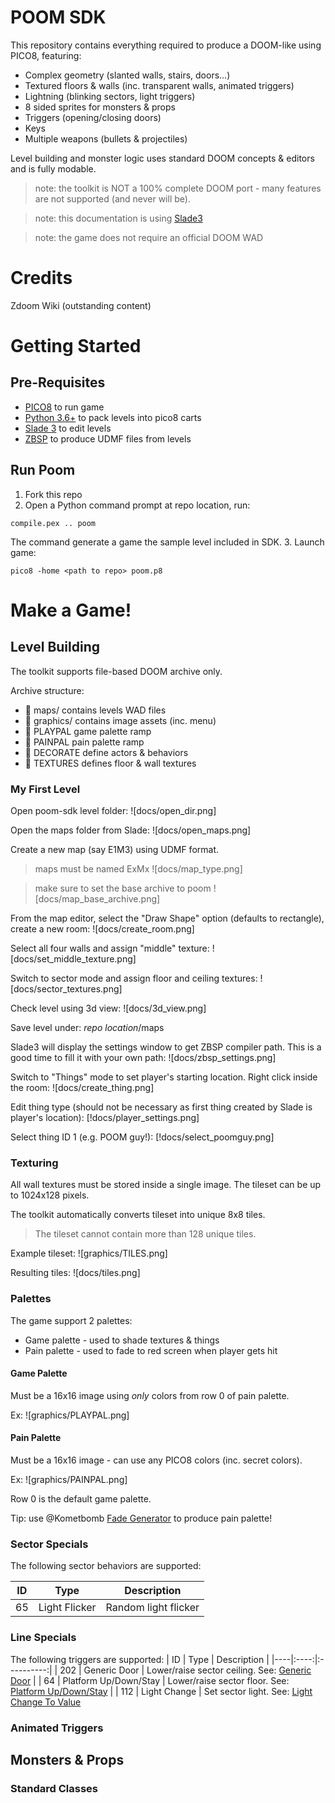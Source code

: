 # POOM SDK
This repository contains everything required to produce a DOOM-like using PICO8, featuring:
* Complex geometry (slanted walls, stairs, doors...)
* Textured floors & walls (inc. transparent walls, animated triggers)
* Lightning (blinking sectors, light triggers)
* 8 sided sprites for monsters & props
* Triggers (opening/closing doors)
* Keys
* Multiple weapons (bullets & projectiles)

Level building and monster logic uses standard DOOM concepts & editors and is fully modable.

>note: the toolkit is NOT a 100% complete DOOM port - many features are not supported (and never will be).

>note: this documentation is using [Slade3](https://slade.mancubus.net/)

>note: the game does not require an official DOOM WAD

# Credits

Zdoom Wiki (outstanding content)

# Getting Started
## Pre-Requisites

* [PICO8](ttps://www.lexaloffle.com/pico-8.php) to run game
* [Python 3.6+](https://www.python.org/) to pack levels into pico8 carts
* [Slade 3](https://slade.mancubus.net/) to edit levels
* [ZBSP](https://zdoom.org/files/utils/zdbsp/zdbsp-1.19.zip) to produce UDMF files from levels

## Run Poom
1. Fork this repo
2. Open a Python command prompt at repo location, run:
```
compile.pex .. poom
```
The command generate a game the sample level included in SDK.
3. Launch game:
```
pico8 -home <path to repo> poom.p8
```

# Make a Game!
## Level Building

The toolkit supports file-based DOOM archive only.

Archive structure:
* :file_folder: maps/ contains levels WAD files
* :file_folder: graphics/ contains image assets (inc. menu)
* :page_facing_up: PLAYPAL game palette ramp
* :page_facing_up: PAINPAL pain palette ramp
* :page_facing_up: DECORATE define actors & behaviors
* :page_facing_up: TEXTURES defines floor & wall textures

### My First Level

Open poom-sdk level folder:
![docs/open_dir.png]

Open the maps folder from Slade:
![docs/open_maps.png]

Create a new map (say E1M3) using UDMF format.
> maps must be named ExMx
![docs/map_type.png]

> make sure to set the base archive to poom
![docs/map_base_archive.png]

From the map editor, select the "Draw Shape" option (defaults to rectangle), create a new room:
![docs/create_room.png]

Select all four walls and assign "middle" texture:
![docs/set_middle_texture.png]

Switch to sector mode and assign floor and ceiling textures:
![docs/sector_textures.png]

Check level using 3d view:
![docs/3d_view.png]

Save level under: _repo location_/maps

Slade3 will display the settings window to get ZBSP compiler path. This is a good time to fill it with your own path:
![docs/zbsp_settings.png]

Switch to "Things" mode to set player's starting location. Right click inside the room:
![docs/create_thing.png]

Edit thing type (should not be necessary as first thing created by Slade is player's location):
[!docs/player_settings.png]

Select thing ID 1 (e.g. POOM guy!):
[!docs/select_poomguy.png]

### Texturing
All wall textures must be stored inside a single image. The tileset can be up to 1024x128 pixels.

The toolkit automatically converts tileset into unique 8x8 tiles. 
> The tileset cannot contain more than 128 unique tiles.

Example tileset:
![graphics/TILES.png]

Resulting tiles:
![docs/tiles.png]


### Palettes

The game support 2 palettes:
* Game palette - used to shade textures & things
* Pain palette - used to fade to red screen when player gets hit

#### Game Palette

Must be a 16x16 image using *only* colors from row 0 of pain palette.

Ex:
![graphics/PLAYPAL.png]

#### Pain Palette

Must be a 16x16 image - can use any PICO8 colors (inc. secret colors).

Ex:
![graphics/PAINPAL.png]

Row 0 is the default game palette.

Tip: use @Kometbomb [Fade Generator](http://kometbomb.net/pico8/fadegen.html) to produce pain palette!

### Sector Specials

The following sector behaviors are supported:

| ID | Type | Description |
|----|:----:|:----------:|
| 65 | Light Flicker | Random light flicker |

### Line Specials

The following triggers are supported:
| ID | Type | Description |
|----|:----:|:----------:|
| 202 | Generic Door | Lower/raise sector ceiling. See: [Generic Door](https://zdoom.org/wiki/Generic_Door) |
| 64 | Platform Up/Down/Stay | Lower/raise sector floor. See: [Platform Up/Down/Stay](https://zdoom.org/wiki/Plat_UpWaitDownStay) |
| 112 | Light Change | Set sector light. See: [Light Change To Value](https://zdoom.org/wiki/Light_ChangeToValue)

### Animated Triggers

## Monsters & Props

### Standard Classes














